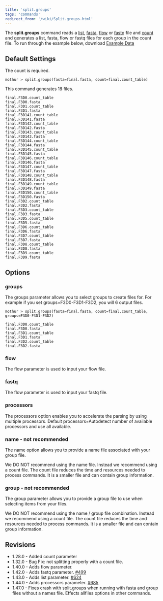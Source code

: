 ```yaml
---
title: 'split.groups'
tags: 'commands'
redirect_from: '/wiki/Split.groups.html'
---
```

The **split.groups** command reads a [
list](/wiki/list_file), [ fasta](/wiki/fasta_file), [
flow](/wiki/flow_file) or [ fastq](/wiki/fastq_file) file
and [ count](/wiki/count_file)
and generates a list, fasta, flow or fastq files for each group in the
count file. 
To run through the example below, download [Example Data](https://mothur.s3.us-east-2.amazonaws.com/wiki/ExampleDataSet.zip) 


## Default Settings

The count is required.

    mothur > split.groups(fasta=final.fasta, count=final.count_table)

This command generates 18 files.

    final.F3D0.count_table
    final.F3D0.fasta
    final.F3D1.count_table
    final.F3D1.fasta
    final.F3D141.count_table
    final.F3D141.fasta
    final.F3D142.count_table
    final.F3D142.fasta
    final.F3D143.count_table
    final.F3D143.fasta
    final.F3D144.count_table
    final.F3D144.fasta
    final.F3D145.count_table
    final.F3D145.fasta
    final.F3D146.count_table
    final.F3D146.fasta
    final.F3D147.count_table
    final.F3D147.fasta
    final.F3D148.count_table
    final.F3D148.fasta
    final.F3D149.count_table
    final.F3D149.fasta
    final.F3D150.count_table
    final.F3D150.fasta
    final.F3D2.count_table
    final.F3D2.fasta
    final.F3D3.count_table
    final.F3D3.fasta
    final.F3D5.count_table
    final.F3D5.fasta
    final.F3D6.count_table
    final.F3D6.fasta
    final.F3D7.count_table
    final.F3D7.fasta
    final.F3D8.count_table
    final.F3D8.fasta
    final.F3D9.count_table
    final.F3D9.fasta

## Options

### groups

The groups parameter allows you to select groups to create files for.
For example if you set groups=F3D0-F3D1-F3D2, you will 6 output files.

    mothur > split.groups(fasta=final.fasta, count=final.count_table, groups=F3D0-F3D1-F3D2)
    
    final.F3D0.count_table
    final.F3D0.fasta
    final.F3D1.count_table
    final.F3D1.fasta
    final.F3D2.count_table
    final.F3D2.fasta

### flow

The flow parameter is used to input your flow file.

### fastq

The flow parameter is used to input your fastq file.

### processors

The processors option enables you to accelerate the parsing by using
multiple processors. Default processors=Autodetect number of available
processors and use all available.

### name - not recommended

The name option allows you to provide a name file associated with your group file.

We DO NOT recommend using the name file. Instead we recommend using a count file.
The count file reduces the time and resources needed to process commands. It is a smaller file and can contain group information.

### group - not recommended

The group parameter allows you to provide a group file to use when
selecting items from your files. 

We DO NOT recommend using the name / group file combination. Instead we recommend using a count file.
The count file reduces the time and resources needed to process commands. It is a smaller file and can contain group information.


## Revisions

-   1.28.0 - Added count parameter
-   1.32.0 - Bug Fix: not splitting properly with a count file.
-   1.40.0 - Adds flow parameter.
-   1.42.0 - Adds fastq parameter.
    [\#499](https://github.com/mothur/mothur/issues/499)
-   1.43.0 - Adds list parameter.
    [\#624](https://github.com/mothur/mothur/issues/624)
-   1.44.0 - Adds processors parameter.
    [\#685](https://github.com/mothur/mothur/issues/685)   
-   1.47.0 - Fixes crash with split.groups when running with fasta and group files without a names file. Effects allfiles options in other commands.
